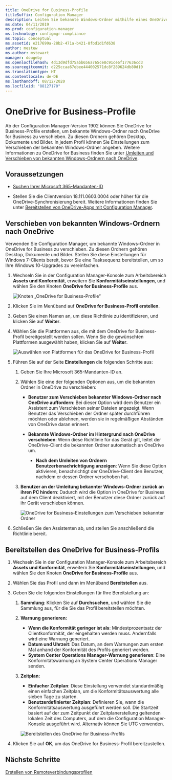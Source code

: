 ```yaml
---
title: OneDrive for Business-Profile
titleSuffix: Configuration Manager
description: Leiten Sie bekannte Windows-Ordner mithilfe eines OneDrive for Business-Profils in Configuration Manager an OneDrive for Business um.
ms.date: 04/11/2019
ms.prod: configuration-manager
ms.technology: configmgr-compliance
ms.topic: conceptual
ms.assetid: e217699a-28b2-471a-b421-8fbd1d1fd638
author: mestew
ms.author: mstewart
manager: dougeby
ms.openlocfilehash: 4d13d9dfd75abb656a765ce8c91ce6f177636cd3
ms.sourcegitcommit: d225ccaa67ebee444002571dc8f289624db80d10
ms.translationtype: HT
ms.contentlocale: de-DE
ms.lasthandoff: 08/12/2020
ms.locfileid: "88127170"
---
```

# <a name="onedrive-for-business-profiles"></a>OneDrive for Business-Profile

Ab der Configuration Manager-Version 1902 können Sie OneDrive for Business-Profile erstellen, um bekannte Windows-Ordner nach OneDrive for Business zu verschieben. Zu diesen Ordnern gehören Desktop, Dokumente und Bilder. In jedem Profil können Sie Einstellungen zum Verschieben der bekannten Windows-Ordner angeben. Weitere Informationen zu OneDrive for Business finden Sie unter [Umleiten und Verschieben von bekannten Windows-Ordnern nach OneDrive](https://docs.microsoft.com/onedrive/redirect-known-folders). <!--3556021-->

## <a name="prerequisites"></a>Voraussetzungen

- [Suchen Ihrer Microsoft 365-Mandanten-ID](https://docs.microsoft.com/onedrive/find-your-office-365-tenant-id)  

- Stellen Sie die Clientversion 18.111.0603.0004 oder höher für die OneDrive-Synchronisierung bereit. Weitere Informationen finden Sie unter [Bereitstellen von OneDrive-Apps mit Configuration Manager](https://docs.microsoft.com/onedrive/deploy-on-windows).  

## <a name="move-windows-known-folders-to-onedrive"></a><a name="bkmk_odfb"></a> Verschieben von bekannten Windows-Ordnern nach OneDrive
<!--3556021-->
Verwenden Sie Configuration Manager, um bekannte Windows-Ordner in OneDrive for Business zu verschieben. Zu diesen Ordnern gehören Desktop, Dokumente und Bilder. Stellen Sie diese Einstellungen für Windows 7-Clients bereit, bevor Sie eine Tasksequenz bereitstellen, um so Ihre Windows 10-Upgrades zu vereinfachen. 

1. Wechseln Sie in der Configuration Manager-Konsole zum Arbeitsbereich **Assets und Konformität**, erweitern Sie **Konformitätseinstellungen**, und wählen Sie den Knoten **OneDrive for Business-Profile** aus.  

   ![Knoten „OneDrive for Business-Profile“](media/onedrive-for-business-profiles-node.png)
2. Klicken Sie im Menüband auf **OneDrive for Business-Profil erstellen**.  

3. Geben Sie einen Namen an, um diese Richtlinie zu identifizieren, und klicken Sie auf **Weiter**.  

4. Wählen Sie die Plattformen aus, die mit dem OneDrive for Business-Profil bereitgestellt werden sollen. Wenn Sie die gewünschten Plattformen ausgewählt haben, klicken Sie auf **Weiter**.

    ![Auswählen von Plattformen für das OneDrive for Business-Profil](media/onedrive-for-business-profile-select-platforms.png) 

5. Führen Sie auf der Seite **Einstellungen** die folgenden Schritte aus:

    1. Geben Sie Ihre Microsoft 365-Mandanten-ID an.  

    2. Wählen Sie eine der folgenden Optionen aus, um die bekannten Ordner in OneDrive zu verschieben:  

        - **Benutzer zum Verschieben bekannter Windows-Ordner nach OneDrive auffordern**: Bei dieser Option wird dem Benutzer ein Assistent zum Verschieben seiner Dateien angezeigt. Wenn Benutzer das Verschieben der Ordner später durchführen möchten oder ablehnen, werden sie in regelmäßigen Abständen von OneDrive daran erinnert.  

        - **Bekannte Windows-Ordner im Hintergrund nach OneDrive verschieben**: Wenn diese Richtlinie für das Gerät gilt, leitet der OneDrive-Client die bekannten Ordner automatisch an OneDrive um.  

            - **Nach dem Umleiten von Ordnern Benutzerbenachrichtigung anzeigen**: Wenn Sie diese Option aktivieren, benachrichtigt der OneDrive-Client den Benutzer, nachdem er dessen Ordner verschoben hat.  

    3. **Benutzer an der Umleitung bekannter Windows-Ordner zurück an ihren PC hindern**: Dadurch wird die Option in OneDrive for Business auf dem Client deaktiviert, mit der Benutzer diese Ordner zurück auf ihr Gerät verschieben können.  

       ![OneDrive for Business-Einstellungen zum Verschieben bekannter Ordner](media/onedrive-for-business-profile-move-folder-settings.png)

6. Schließen Sie den Assistenten ab, und stellen Sie anschließend die Richtlinie bereit.  


## <a name="deploy-the-onedrive-for-business-profile"></a>Bereitstellen des OneDrive for Business-Profils

1. Wechseln Sie in der Configuration Manager-Konsole zum Arbeitsbereich **Assets und Konformität**, erweitern Sie **Konformitätseinstellungen**, und wählen Sie den Knoten **OneDrive for Business-Profile** aus.  


2. Wählen Sie das Profil und dann im Menüband **Bereitstellen** aus.

3. Geben Sie die folgenden Einstellungen für Ihre Bereitstellung an:

   1. **Sammlung**: Klicken Sie auf **Durchsuchen**, und wählen Sie die Sammlung aus, für die Sie das Profil bereitstellen möchten.  
   1. **Warnung generieren:**

      - **Wenn die Konformität geringer ist als**: Mindestprozentsatz der Clientkonformität, der eingehalten werden muss. Andernfalls wird eine Warnung generiert.
      -  **Datum und Uhrzeit**: Das Datum, an dem Warnungen zum ersten Mal anhand der Konformität des Profils generiert werden.
      - **System Center Operations Manager-Warnung generieren**: Eine Konformitätswarnung an System Center Operations Manager senden.
   1. **Zeitplan:**

      - **Einfacher Zeitplan**: Diese Einstellung verwendet standardmäßig einen einfachen Zeitplan, um die Konformitätsauswertung alle sieben Tage zu starten.
      - **Benutzerdefinierter Zeitplan**: Definieren Sie, wann die Konformitätsauswertung ausgeführt werden soll. Die Startzeit basiert auf der zum Zeitpunkt der Zeitplanerstellung geltenden lokalen Zeit des Computers, auf dem die Configuration Manager-Konsole ausgeführt wird. Alternativ können Sie UTC verwenden.
 
      ![Bereitstellen des OneDrive for Business-Profils](media/onedrive-for-business-deploy-profile.png)

4. Klicken Sie auf **OK**, um das OneDrive for Business-Profil bereitzustellen.


## <a name="next-steps"></a>Nächste Schritte

[Erstellen von Remoteverbindungsprofilen](create-remote-connection-profiles.md)
